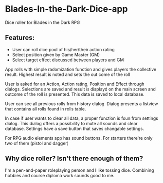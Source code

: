 # Blades-In-the-Dark-Dice-app
Dice roller for Blades in the Dark RPG

## Features:
- User can roll dice pool of his/her/their action rating
- Select position given by Game Master (GM)
- Select target effect discussed between players and GM

App rolls with simple radomization function and gives players the collective result. Highest result is noted and sets the out come of the roll

User is asked for an Action, Action rating, Position and Effect through dialogs. Selections are saved and result is displayd on the main screen and outcome of the roll is presented. This data is saved to local database. 

User can see all previous rolls from history dialog. Dialog presents a listview that contains all rolls found in rolls table.

In case if user wants to clear all data, a proper function is foun from settings dialog. This dialog offers a possibility to mute all sounds and clear database. Settings have a save button that saves changable settings.

For RPG audio elements app has sound buttons. For starters there're only two of them (pistol and dagger)

## Why dice roller? Isn't there enough of them?

I'm a pen-and-paper roleplaying person and I like tossing dice. Combining hobbies and course diploma work sounds good to me.
